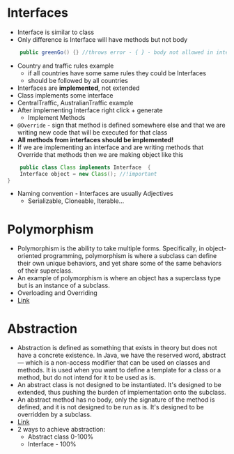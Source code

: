 # Interfaces

* Interface is similar to class
* Only difference is Interface will have methods but not body
```java
    public greenGo() {} //throws error - { } - body not allowed in interfaces 
```
* Country and traffic rules example
  * if all countries have some same rules they could be Interfaces
  * should be followed by all countries
* Interfaces are **implemented**, not extended
* Class implements some interface
* CentralTraffic, AustralianTraffic example
* After implementing Interface right click + generate
  * Implement Methods
* `@Override` - sign that method is defined somewhere else and that we are writing new code that will be executed for that class
* **All methods from interfaces should be implemented!**
* If we are implementing an interface and are writing methods that Override that methods then we are making object like this
```java
    public class Class implements Interface  {
    Interface object = new Class(); //!important
}
```

* Naming convention - Interfaces are usually Adjectives
  * Serializable, Cloneable, Iterable...


# Polymorphism

* Polymorphism is the ability to take multiple forms. Specifically, in object-oriented programming, polymorphism is where a subclass can define their own unique behaviors, and yet share some of the same behaviors of their superclass.
* An example of polymorphism is where an object has a superclass type but is an instance of a subclass.
* Overloading and Overriding
* [Link](https://testautomationu.applitools.com/java-programming-course/chapter10.html)

# Abstraction

* Abstraction is defined as something that exists in theory but does not have a concrete existence. In Java, we have the reserved word, abstract — which is a non-access modifier that can be used on classes and methods. It is used when you want to define a template for a class or a method, but do not intend for it to be used as is.
* An abstract class is not designed to be instantiated. It's designed to be extended, thus pushing the burden of implementation onto the subclass.
* An abstract method has no body, only the signature of the method is defined, and it is not designed to be run as is. It's designed to be overridden by a subclass.
* [Link](https://testautomationu.applitools.com/java-programming-course/chapter11a.html)
* 2 ways to achieve abstraction:
  * Abstract class 0-100%
  * Interface - 100%

